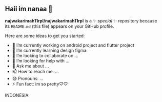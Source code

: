 ## Haii im nanaa 👋


**najwakarimah11rpl/najwakarimah11rpl** is a ✨ _special_ ✨ repository because its `README.md` (this file) appears on your GitHub profile.

Here are some ideas to get you started:

- 🔭 I’m currently working on android project and flutter project
- 🌱 I’m currently learning design figma
- 👯 I’m looking to collaborate on ...
- 🤔 I’m looking for help with ...
- 💬 Ask me about ...
- 📫 How to reach me: ...
- 😄 Pronouns: ...
- ⚡ Fun fact: im so pretty♡♡
  
INDONESIA
